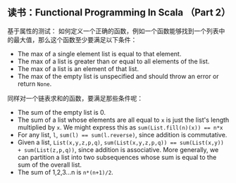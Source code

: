 ## 读书：Functional Programming In Scala （Part 2）

基于属性的测试：
如何定义一个正确的函数，例如一个函数能够找到一个列表中的最大值，那么这个函数至少要满足以下条件：
* The max of a single element list is equal to that element.
* The max of a list is greater than or equal to all elements of the list.
* The max of a list is an element of that list.
* The max of the empty list is unspecified and should throw an error or return `None`.

同样对一个链表求和的函数，要满足那些条件呢：
* The sum of the empty list is 0.
* The sum of a list whose elements are all equal to `x` is just the list's length multiplied by `x`. We might express this as `sum(List.fill(n)(x)) == n*x`
* For any list, `l`, `sum(l) == sum(l.reverse)`, since addition is commutative.
* Given a list, `List(x,y,z,p,q)`, `sum(List(x,y,z,p,q)) == sum(List(x,y)) + sum(List(z,p,q))`, since addition is associative. More generally, we can partition a list into two subsequences whose sum is equal to the sum of the overall list.
* The sum of 1,2,3...n is `n*(n+1)/2`.

